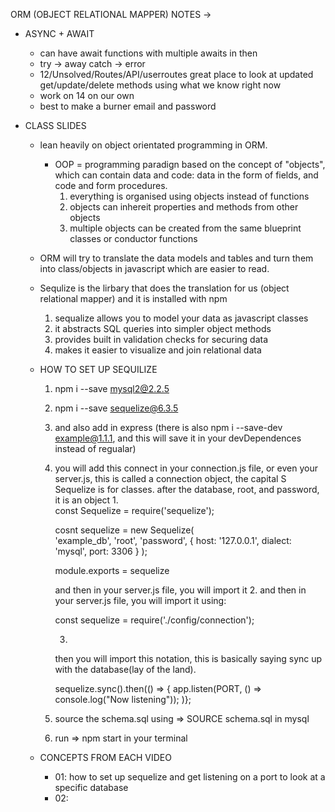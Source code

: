 ORM (OBJECT RELATIONAL MAPPER) NOTES -> 

- ASYNC + AWAIT 
    - can have await functions with multiple awaits in then 
    - try -> away 
      catch -> error 
    - 12/Unsolved/Routes/API/userroutes
        great place to look at updated get/update/delete methods using what we know right now
    - work on 14 on our own 
    - best to make a burner email and password 


- CLASS SLIDES 
  - lean heavily on object orientated programming in ORM. 
      - OOP = programming paradign based on the concept of "objects", which can contain data and code: data in the form of fields, and code and form procedures. 
          1. everything is organised using objects instead of functions
          2. objects can inhereit properties and methods from other objects 
          3. multiple objects can be created from the same blueprint classes or conductor functions 
  - ORM will try to translate the data models and tables and turn them into class/objects in javascript which are easier to read.
  - Sequlize is the lirbary that does the translation for us (object relational mapper) and it is installed with npm 
      1. sequalize allows you to model your data as javascript classes 
      2. it abstracts SQL queries into simpler object methods 
      3. provides built in validation checks for securing data
      4. makes it easier to visualize and join relational data 
  

  - HOW TO SET UP SEQUILIZE 
    1. npm i --save mysql2@2.2.5
    2. npm i --save sequelize@6.3.5
    3. and also add in express
    (there is also npm i --save-dev example@1.1.1, and this will save it in your devDependences instead of regualar)
    4. you will add this connect in your connection.js file, or even your server.js, this is called a connection object, the capital S Sequelize is for classes. after the database, root, and password, it is an object 
       1.  
        const Sequelize = require('sequelize');
        
        cosnt sequelize = new Sequelize(        
          'example_db', 
          'root', 
          'password',
           {
            host: '127.0.0.1', 
            dialect: 'mysql', 
            port: 3306
           }
        );

        module.exports = sequelize
    
        and then in your server.js file, you will import it 
       2. 
        and then in your server.js file, you will import it using: 

        const sequelize = require('./config/connection'); 
      
       3. 
        then you will import this notation, this is basically saying sync up with the database(lay of the land). 
        
        sequelize.sync().then(() => {
          app.listen(PORT, () => console.log("Now listening"));
          )}; 

      4. source the schema.sql using => SOURCE schema.sql in mysql
      5. run => npm start in your terminal 



  - CONCEPTS FROM EACH VIDEO 

    - 01: how to set up sequelize and get listening on a port to look at a specific database 
    - 02: 